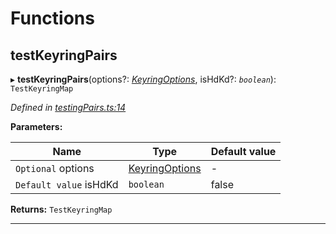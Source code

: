 

# Functions

<a id="testkeyringpairs"></a>

##  testKeyringPairs

▸ **testKeyringPairs**(options?: *[KeyringOptions](_types_.md#keyringoptions)*, isHdKd?: *`boolean`*): `TestKeyringMap`

*Defined in [testingPairs.ts:14](https://github.com/polkadot-js/common/blob/f1ca4ee/packages/keyring/src/testingPairs.ts#L14)*

**Parameters:**

| Name | Type | Default value |
| ------ | ------ | ------ |
| `Optional` options | [KeyringOptions](_types_.md#keyringoptions) | - |
| `Default value` isHdKd | `boolean` | false |

**Returns:** `TestKeyringMap`

___

